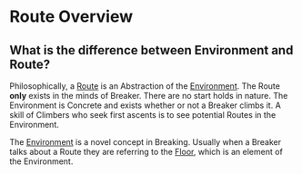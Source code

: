 # Route Overview

## What is the difference between Environment and Route?

Philosophically, a [Route](/reference/Route/RouteOverview) is an Abstraction of the [Environment](/reference/Environment/EnvironmentOverview). The Route **only** exists in the minds of Breaker. There are no start holds in nature. The Environment is Concrete and exists whether or not a Breaker climbs it. A skill of Climbers who seek first ascents is to see potential Routes in the Environment.

The [Environment](/reference/Envrionment/EnvironmentOverview) is a novel concept in Breaking. Usually when a Breaker talks about a Route they are referring to the [Floor](/reference/Environment/Floor/Overview), which is an element of the Environment.


